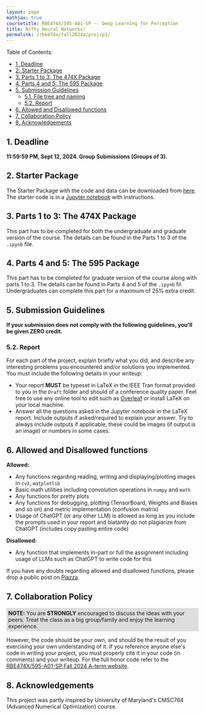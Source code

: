 ```yaml
---
layout: page
mathjax: true
coursetitle: RBE474X/595-A01-SP -- Deep Learning for Perception
title: Nifty Neural Networks!
permalink: /rbe474x/fall2024a/proj/p1/
---
```


Table of Contents:
- [1. Deadline](#due)
- [2. Starter Package](#starterpkg)
- [3. Parts 1 to 3: The 474X Package](#part14)
- [4. Parts 4 and 5: The 595 Package](#part56)
- [5. Submission Guidelines](#sub)
  - [5.1. File tree and naming](#files)
  - [5.2. Report](#report)
- [6. Allowed and Disallowed functions](#funcs)
- [7. Collaboration Policy](#coll)
- [8. Acknowledgements](#ack)

<a name='due'></a>
## 1. Deadline 
**11:59:59 PM, Sept 12, 2024. Group Submissions (Groups of 3).**

<a name='due'></a>
## 2. Starter Package
The Starter Package with the code and data can be downloaded from <a href="https://github.com/pearwpi/rbe474x_p2">here</a>. The starter code is in a <a href="https://jupyter.org/">Jupyter notebook</a> with instructions.

<a name='part14'></a>
## 3. Parts 1 to 3: The 474X Package

This part has to be completed for both the undergraduate and graduate version of the course. The details can be found in the Parts 1 to 3 of the `.ipynb` file.

<a name='part56'></a>
## 4. Parts 4 and 5: The 595 Package

This part has to be completed for graduate version of the course along with parts 1 to 3. The details can be found in Parts 4 and 5 of the `.ipynb` fil. Undergraduates can complete this part for a maximum of 25% extra credit.


<a name='sub'></a>

## 5. Submission Guidelines

**If your submission does not comply with the following guidelines, you'll be given ZERO credit.**




<a name='report'></a>

### 5.2. Report 
For each part of the project, explain briefly what you did, and describe any interesting problems you encountered and/or solutions you implemented. You must include the following details in your writeup:

- Your report **MUST** be typeset in LaTeX in the IEEE Tran format provided to you in the ``Draft`` folder and should of a conference quality paper. Feel free to use any online tool to edit such as [Overleaf](https://www.overleaf.com) or install LaTeX on your local machine.
- Answer all the questions asked in the Jupyter notebook in the LaTeX report. Include outputs if asked/required to explain your answer. Try to always include outputs if applicable, these could be images (if output is an image) or numbers in some cases. 


<a name='funcs'></a>

## 6. Allowed and Disallowed functions

<b> Allowed:</b>

- Any functions regarding reading, writing and displaying/plotting images in `cv2`, `matplotlib`
- Basic math utilities including convolution operations in `numpy` and `math`
- Any functions for pretty plots
- Any functions for debugging, plotting (TensorBoard, Weights and Biases and so on) and metric implementation (confusion matrix)
- Usage of ChatGPT (or any other LLM) is allowed as long as you include the prompts used in your report and blatantly do not plagiarize from ChatGPT (includes copy pasting entire code)

<b> Disallowed:</b>

- Any function that implements in-part or full the assignment including usage of LLMs such as ChatGPT to write code for this


If you have any doubts regarding allowed and disallowed functions, please drop a public post on [Piazza](https://piazza.com/wpi/fall2024/rbe474x). 

<a name='coll'></a>

## 7. Collaboration Policy

<p style="background-color:#ddd; padding:5px">
<b>NOTE:</b> 
You are <b>STRONGLY</b> encouraged to discuss the ideas with your peers. Treat the class as a big group/family and enjoy the learning experience. 
</p>

However, the code should be your own, and should be the result of you exercising your own understanding of it. If you reference anyone else's code in writing your project, you must properly cite it in your code (in comments) and your writeup. For the full honor code refer to the [RBE474X/595-A01-SP Fall 2024 A-term website](https://pear.wpi.edu/teaching/rbe474x/fall2024a.html).

<a name='ack'></a>

## 8. Acknowledgements

This project was partly inspired by University of Maryland's CMSC764 (Advanced Numerical Optimization) course.

